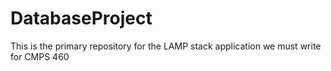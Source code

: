 # DatabaseProject
This is the primary repository for the LAMP stack application we must write for CMPS 460
